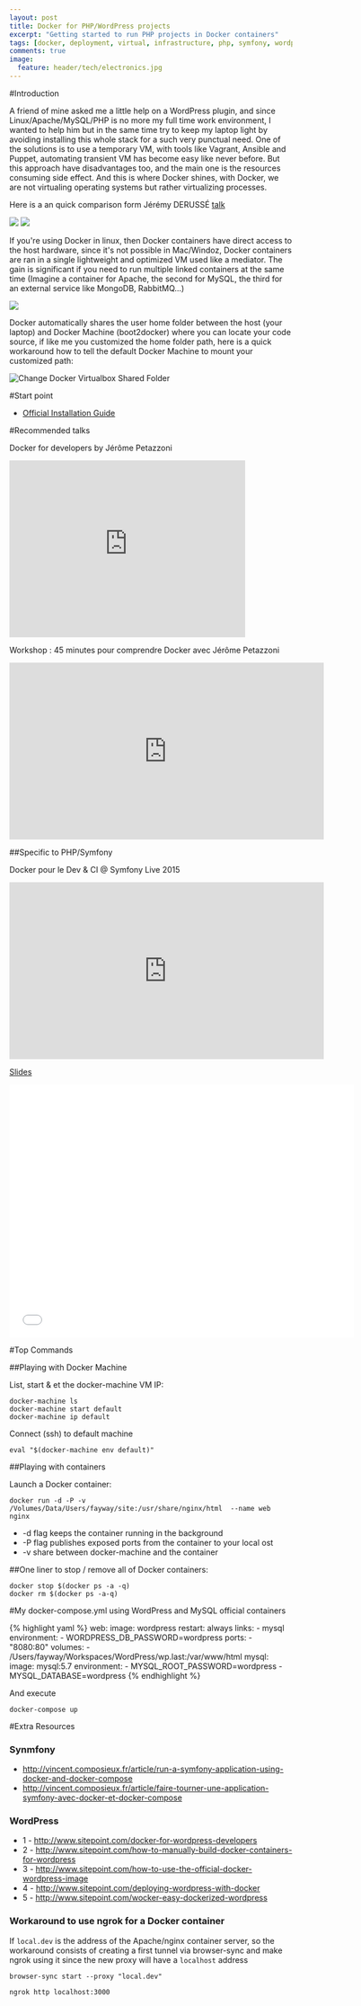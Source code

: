 ```yaml
---
layout: post
title: Docker for PHP/WordPress projects
excerpt: "Getting started to run PHP projects in Docker containers"
tags: [docker, deployment, virtual, infrastructure, php, symfony, wordpress, eng]
comments: true
image:
  feature: header/tech/electronics.jpg
---
```


#Introduction

A friend of mine asked me a little help on a WordPress plugin, and since Linux/Apache/MySQL/PHP is no more my full time work environment, I wanted to help him but in the same time try to keep my laptop light by avoiding installing this whole stack for a such very punctual need. One of the solutions is to use a temporary VM, with tools like Vagrant, Ansible and Puppet, automating transient VM has become easy like never before. But this approach have disadvantages too, and the main one is the resources consuming side effect. And this is where Docker shines, with Docker, we are not virtualing operating systems but rather virtualizing processes.

Here is a an quick comparison form Jérémy DERUSSÉ <a href="#specific-to-phpsymfony">talk</a>

<img src="/images/2015/docker/vm-vs-docker.png" />

<img src="/images/2015/docker/vm-vs-docker-perfs.png" />


If you're using Docker in linux, then Docker containers have direct access to the host hardware, since it's not possible in Mac/Windoz, Docker containers are ran in a single lightweight and optimized VM used like a mediator. The gain is significant if you need to run multiple linked containers at the same time (Imagine a container for Apache, the second for MySQL, the third for an external service like MongoDB, RabbitMQ...)

<img src="/images/2015/docker/boot2docker.png" />

Docker automatically shares the user home folder between the host (your laptop) and Docker Machine (boot2docker) where you can locate your code source, if like me you customized the home folder path, here is a quick workaround how to tell the default Docker Machine to mount your customized path: 

<img src="/images/2015/docker/docker-virtualbox-shared-folder.png" alt="Change Docker Virtualbox Shared Folder" />

#Start point

- <a href="https://docs.docker.com/installation/mac/">Official Installation Guide</a>

#Recommended talks

Docker for developers by Jérôme Petazzoni

<iframe width="420" height="315" src="https://www.youtube.com/embed/FdkNAjjO5yQ" frameborder="0"> </iframe>

<br />


Workshop : 45 minutes pour comprendre Docker avec Jérôme Petazzoni

<iframe width="560" height="315" src="https://www.youtube.com/embed/bXSC3-mrgWA" frameborder="0"> </iframe>

##Specific to PHP/Symfony

Docker pour le Dev & CI @ Symfony Live 2015


<iframe width="560" height="315" src="https://www.youtube.com/embed/G_msP7OqTLU" frameborder="0"> </iframe>


<br />

<a href="http://slides.com/jeremyderusse/docker-dev" target="_blank">Slides</a>


<iframe width="614" height="450" src="//slides.com/jeremyderusse/docker-dev/embed"  scrolling="no" frameborder="0"> </iframe>


<br />

#Top Commands

##Playing with Docker Machine

List, start & et the docker-machine VM IP:


```
docker-machine ls
docker-machine start default
docker-machine ip default
```

Connect (ssh) to default machine

```
eval "$(docker-machine env default)"
```

##Playing with containers

Launch a Docker container:

```
docker run -d -P -v /Volumes/Data/Users/fayway/site:/usr/share/nginx/html  --name web nginx
```

* -d flag keeps the container running in the background 
* -P flag publishes exposed ports from the container to your local ost
* -v share between docker-machine and the container


##One liner to stop / remove all of Docker containers:

```
docker stop $(docker ps -a -q)
docker rm $(docker ps -a-q)
```

#My docker-compose.yml using WordPress and MySQL official containers

{% highlight yaml %}
web:
    image: wordpress
    restart: always
    links:
     - mysql
    environment:
     - WORDPRESS_DB_PASSWORD=wordpress
    ports:
     - "8080:80"
    volumes:
     - /Users/fayway/Workspaces/WordPress/wp.last:/var/www/html
mysql:
    image: mysql:5.7
    environment:
     - MYSQL_ROOT_PASSWORD=wordpress
     - MYSQL_DATABASE=wordpress
{% endhighlight %}

And execute

```
docker-compose up
```


#Extra Resources

### Synmfony

- http://vincent.composieux.fr/article/run-a-symfony-application-using-docker-and-docker-compose
- http://vincent.composieux.fr/article/faire-tourner-une-application-symfony-avec-docker-et-docker-compose


### WordPress

- 1 - http://www.sitepoint.com/docker-for-wordpress-developers
- 2 - http://www.sitepoint.com/how-to-manually-build-docker-containers-for-wordpress
- 3 - http://www.sitepoint.com/how-to-use-the-official-docker-wordpress-image
- 4 - http://www.sitepoint.com/deploying-wordpress-with-docker
- 5 - http://www.sitepoint.com/wocker-easy-dockerized-wordpress

### Workaround to use ngrok for a Docker container

If `local.dev` is the address of the Apache/nginx container server, so the workaround consists of creating a first tunnel via browser-sync and make ngrok using it since the new proxy will have a `localhost` address

```
browser-sync start --proxy "local.dev"

ngrok http localhost:3000
```







